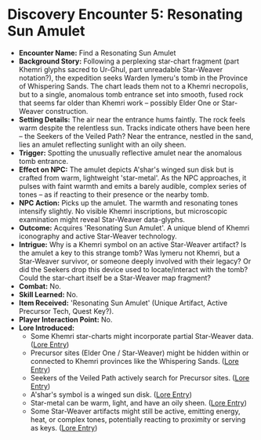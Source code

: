 # Discovery Encounter 5: Resonating Sun Amulet

*   **Encounter Name:** Find a Resonating Sun Amulet
*   **Background Story:** Following a perplexing star-chart fragment (part Khemri glyphs sacred to Ur-Ghul, part unreadable Star-Weaver notation?), the expedition seeks Warden Iymeru's tomb in the Province of Whispering Sands. The chart leads them not to a Khemri necropolis, but to a single, anomalous tomb entrance set into smooth, fused rock that seems far older than Khemri work – possibly Elder One or Star-Weaver construction.
*   **Setting Details:** The air near the entrance hums faintly. The rock feels warm despite the relentless sun. Tracks indicate others have been here – the Seekers of the Veiled Path? Near the entrance, nestled in the sand, lies an amulet reflecting sunlight with an oily sheen.
*   **Trigger:** Spotting the unusually reflective amulet near the anomalous tomb entrance.
*   **Effect on NPC:** The amulet depicts A'shar's winged sun disk but is crafted from warm, lightweight 'star-metal'. As the NPC approaches, it pulses with faint warmth and emits a barely audible, complex series of tones – as if reacting to their presence or the nearby tomb.
*   **NPC Action:** Picks up the amulet. The warmth and resonating tones intensify slightly. No visible Khemri inscriptions, but microscopic examination might reveal Star-Weaver data-glyphs.
*   **Outcome:** Acquires 'Resonating Sun Amulet'. A unique blend of Khemri iconography and active Star-Weaver technology.
*   **Intrigue:** Why is a Khemri symbol on an active Star-Weaver artifact? Is the amulet a key to this strange tomb? Was Iymeru not Khemri, but a Star-Weaver survivor, or someone deeply involved with their legacy? Or did the Seekers drop this device used to locate/interact with the tomb? Could the star-chart itself be a Star-Weaver map fragment?
*   **Combat:** No.
*   **Skill Learned:** No.
*   **Item Received:** 'Resonating Sun Amulet' (Unique Artifact, Active Precursor Tech, Quest Key?).
*   **Player Interaction Point:** No.
*   **Lore Introduced:**
    *   Some Khemri star-charts might incorporate partial Star-Weaver data. ([Lore Entry](lore.md#precursor-civilizations))
    *   Precursor sites (Elder One / Star-Weaver) might be hidden within or connected to Khemri provinces like the Whispering Sands. ([Lore Entry](lore.md#known-locations--regions))
    *   Seekers of the Veiled Path actively search for Precursor sites. ([Lore Entry](lore.md#factions--peoples))
    *   A'shar's symbol is a winged sun disk. ([Lore Entry](lore.md#khemri-pantheon))
    *   Star-metal can be warm, light, and have an oily sheen. ([Lore Entry](lore.md#precursor-civilizations))
    *   Some Star-Weaver artifacts might still be active, emitting energy, heat, or complex tones, potentially reacting to proximity or serving as keys. ([Lore Entry](lore.md#precursor-civilizations)) 